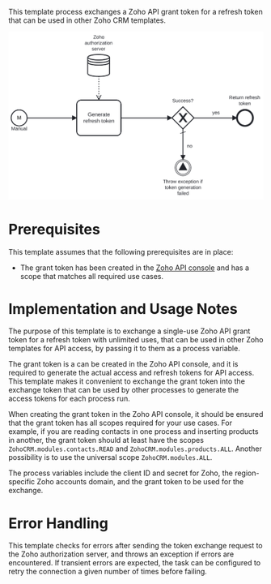 This template process exchanges a Zoho API grant token for a refresh token that can be used in other Zoho CRM templates.

![Template](assets/Zoho-CRM-Exchange-grant-token-for-refresh-token.svg)

# Prerequisites

This template assumes that the following prerequisites are in place:

- The grant token has been created in the [Zoho API console](https://api-console.zoho.com/) and has a scope that matches all required use cases.

# Implementation and Usage Notes

The purpose of this template is to exchange a single-use Zoho API grant token for a refresh token with unlimited uses, that can be used in other Zoho templates for API access, by passing it to them as a process variable.

The grant token is a can be created in the Zoho API console, and it is required to generate the actual access and refresh tokens for API access. This template makes it convenient to exchange the grant token into the exchange token that can be used by other processes to generate the access tokens for each process run.

When creating the grant token in the Zoho API console, it should be ensured that the grant token has all scopes required for your use cases. For example, if you are reading contacts in one process and inserting products in another, the grant token should at least have the scopes `ZohoCRM.modules.contacts.READ` and `ZohoCRM.modules.products.ALL`. Another possibility is to use the universal scope `ZohoCRM.modules.ALL`.

The process variables include the client ID and secret for Zoho, the region-specific Zoho accounts domain, and the grant token to be used for the exchange.

# Error Handling

This template checks for errors after sending the token exchange request to the Zoho authorization server, and throws an exception if errors are encountered. If transient errors are expected, the task can be configured to retry the connection a given number of times before failing.
